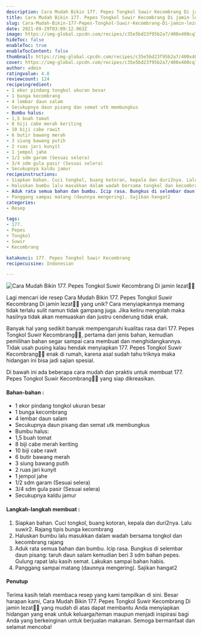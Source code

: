 ```yaml
---
description: Cara Mudah Bikin 177. Pepes Tongkol Suwir Kecombrang Di jamin lezat"
title: Cara Mudah Bikin 177. Pepes Tongkol Suwir Kecombrang Di jamin lezat
slug: Cara-Mudah-Bikin-177-Pepes-Tongkol-Suwir-Kecombrang-Di-jamin-lezat
date: 2021-09-29T03:09:12.063Z
image: https://img-global.cpcdn.com/recipes/c35e5bd23f95b2a7/400x400cq70/photo.jpg
hideToc: false
enableToc: true
enableTocContent: false
thumbnail: https://img-global.cpcdn.com/recipes/c35e5bd23f95b2a7/400x400cq70/photo.jpg
cover: https://img-global.cpcdn.com/recipes/c35e5bd23f95b2a7/400x400cq70/photo.jpg
author: admin
ratingvalue: 4.8
reviewcount: 124
recipeingredient:
- 1 ekor pindang tongkol ukuran besar
- 1 bunga kecombrang
- 4 lembar daun salam
- Secukupnya daun pisang dan semat utk membungkus
- Bumbu halus:
- 1,5 buah tomat
- 8 biji cabe merah keriting
- 10 biji cabe rawit
- 6 butir bawang merah
- 3 siung bawang putih
- 2 ruas jari kunyit
- 1 jempol jahe
- 1/2 sdm garam (Sesuai selera)
- 3/4 sdm gula pasir (Sesuai selera)
- Secukupnya kaldu jamur
recipeinstructions:
- Siapkan bahan. Cuci tongkol, buang kotoran, kepala dan duri2nya. Lalu suwir2. Rajang tipis bunga kecombrang
- Haluskan bumbu lalu masukkan dalam wadah bersama tongkol dan kecombrang rajang
- Aduk rata semua bahan dan bumbu. Icip rasa. Bungkus di selembar daun pisang: taruh daun salam kemudian beri 3 sdm bahan pepes. Gulung rapat lalu kasih semat. Lakukan sampai bahan habis.
- Panggang sampai matang (daunnya mengering). Sajikan hangat2
categories:
- Resep

tags:
- 177.
- Pepes
- Tongkol
- Suwir
- Kecombrang

katakunci: 177. Pepes Tongkol Suwir Kecombrang
recipecuisine: Indonesian

---
```


![Cara Mudah Bikin 177. Pepes Tongkol Suwir Kecombrang Di jamin lezat👩‍🍳](https://img-global.cpcdn.com/recipes/c35e5bd23f95b2a7/400x400cq70/photo.jpg)

Lagi mencari ide resep Cara Mudah Bikin 177. Pepes Tongkol Suwir Kecombrang Di jamin lezat👩‍🍳 yang unik? Cara menyiapkannya memang tidak terlalu sulit namun tidak gampang juga. Jika keliru mengolah maka hasilnya tidak akan memuaskan dan justru cenderung tidak enak.

Banyak hal yang sedikit banyak mempengaruhi kualitas rasa dari 177. Pepes Tongkol Suwir Kecombrang👩‍🍳, pertama dari jenis bahan, kemudian pemilihan bahan segar sampai cara membuat dan menghidangkannya. Tidak usah pusing kalau hendak menyiapkan 177. Pepes Tongkol Suwir Kecombrang👩‍🍳 enak di rumah, karena asal sudah tahu triknya maka hidangan ini bisa jadi sajian spesial.

Di bawah ini ada beberapa cara mudah dan praktis untuk membuat 177. Pepes Tongkol Suwir Kecombrang👩‍🍳 yang siap dikreasikan.

<!--inarticleads1-->

#### Bahan-bahan :

- 1 ekor pindang tongkol ukuran besar
- 1 bunga kecombrang
- 4 lembar daun salam
- Secukupnya daun pisang dan semat utk membungkus
- Bumbu halus:
- 1,5 buah tomat
- 8 biji cabe merah keriting
- 10 biji cabe rawit
- 6 butir bawang merah
- 3 siung bawang putih
- 2 ruas jari kunyit
- 1 jempol jahe
- 1/2 sdm garam (Sesuai selera)
- 3/4 sdm gula pasir (Sesuai selera)
- Secukupnya kaldu jamur

<!--inarticleads2-->

#### Langkah-langkah membuat :

1. Siapkan bahan. Cuci tongkol, buang kotoran, kepala dan duri2nya. Lalu suwir2. Rajang tipis bunga kecombrang
1. Haluskan bumbu lalu masukkan dalam wadah bersama tongkol dan kecombrang rajang
1. Aduk rata semua bahan dan bumbu. Icip rasa. Bungkus di selembar daun pisang: taruh daun salam kemudian beri 3 sdm bahan pepes. Gulung rapat lalu kasih semat. Lakukan sampai bahan habis.
1. Panggang sampai matang (daunnya mengering). Sajikan hangat2

#### Penutup

Terima kasih telah membaca resep yang kami tampilkan di sini. Besar harapan kami, Cara Mudah Bikin 177. Pepes Tongkol Suwir Kecombrang Di jamin lezat👩‍🍳 yang mudah di atas dapat membantu Anda menyiapkan hidangan yang enak untuk keluarga/teman maupun menjadi inspirasi bagi Anda yang berkeinginan untuk berjualan makanan. Semoga bermanfaat dan selamat mencoba!
